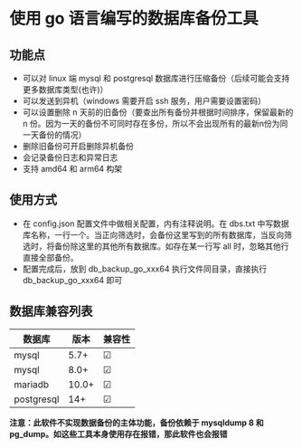 # 使用 go 语言编写的数据库备份工具

## 功能点

* 可以对 linux 端 mysql 和 postgresql 数据库进行压缩备份（后续可能会支持更多数据库类型(也许)）
* 可以发送到异机（windows 需要开启 ssh 服务，用户需要设置密码）
* 可以设置删除 n 天前的旧备份（要查出所有备份并根据时间排序，保留最新的 n 份。因为一天的备份不可同时存在多份，所以不会出现所有的最新n份为同一天备份的情况）
* 删除旧备份可开启删除异机备份
* 会记录备份日志和异常日志
* 支持 amd64 和 arm64 构架

## 使用方式

* 在 config.json 配置文件中做相关配置，内有注释说明。在 dbs.txt 中写数据库名称，一行一个。当正向筛选时，会备份这里写到的所有数据库，当反向筛选时，将备份除这里的其他所有数据库。如存在某一行写 all 时，忽略其他行直接全部备份。
* 配置完成后，放到 db_backup_go_xxx64 执行文件同目录，直接执行 db_backup_go_xxx64 即可

## 数据库兼容列表
|数据库|版本|兼容性
|---|----|----
|mysql|5.7+|&#9745;
|mysql|8.0+|&#9745;
|mariadb|10.0+|&#9745;
|postgresql|14+|&#9745;

**注意：此软件不实现数据备份的主体功能，备份依赖于 mysqldump 8 和 pg_dump。如这些工具本身使用存在报错，那此软件也会报错**
